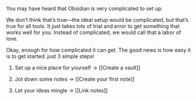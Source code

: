 You may have heard that Obsidian is very complicated to set up.

We don’t think that’s true—the ideal setup would be complicated, but that’s true for all tools. It just takes lots of trial and error to get something that works well for you. Instead of complicated, we would call that a labor of love.

Okay, enough for how complicated it can get. The good news is how easy it is to get started: just 3 simple steps!

1. Set up a nice place for yourself
   → [[Create a vault]]
   
2. Jot down some notes
   → [[Create your first note]]
   
3. Let your ideas mingle
   → [[Link notes]]